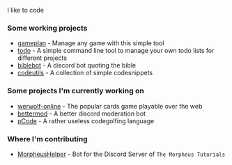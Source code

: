 I like to code

### Some working projects
- [gameplan](https://github.com/cephox/gameplan) - Manage any game with this simple tool
- [todo](https://github.com/cephox/todo) - A simple command line tool to manage your own todo lists for different projects
- [biblebot](https://github.com/cephox/biblebot) - A discord bot quoting the bible
- [codeutils](https://github.com/cephox/codeutils) - A collection of simple codesnippets

### Some projects I'm currently working on
- [werwolf-online](github.com/cephox/werwolf-online) - The popular cards game playable over the web
- [bettermod](https://github.com/cephox/bettermod) - A better discord moderation bot
- [pCode](https://github.com/cephox/pcode) - A rather useless codegolfing language

### Where I'm contributing
- [MorpheusHelper](https://github.com/defelo/morpheushelper/) - Bot for the Discord Server of `The Morpheus Tutorials`
